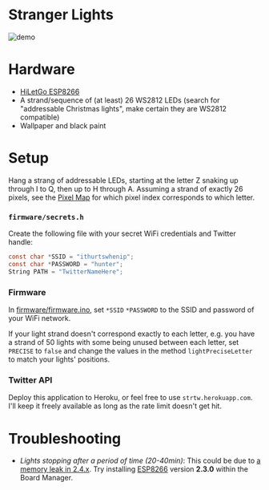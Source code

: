 # Stranger Lights

![demo](./demo.gif)

# Hardware

- [HiLetGo ESP8266](https://smile.amazon.com/HiLetgo-Internet-Development-Wireless-Micropython/dp/B010O1G1ES)
- A strand/sequence of (at least) 26 WS2812 LEDs (search for "addressable Christmas lights", make certain they are WS2812 compatible)
- Wallpaper and black paint

# Setup

Hang a strang of addressable LEDs, starting at the letter Z snaking up through I to Q, then up to H through A.
Assuming a strand of exactly 26 pixels, see the [Pixel Map](./PIXELMAP.md) for which pixel index corresponds to which letter.

### `firmware/secrets.h`

Create the following file with your secret WiFi credentials and Twitter handle:

```c
const char *SSID = "ithurtswhenip";
const char *PASSWORD = "hunter";
String PATH = "TwitterNameHere";
```

### Firmware

In [firmware/firmware.ino](./firmware/firmware.ino), set `*SSID` `*PASSWORD` to the SSID and password of your WiFi network.

If your light strand doesn't correspond exactly to each letter, e.g. you have a strand of 50 lights with some being unused between each letter, set `PRECISE` to `false` and change the values in the method `lightPreciseLetter` to match your lights' positions.

### Twitter API

Deploy this application to Heroku, or feel free to use `strtw.herokuapp.com`. I'll keep it freely available as long as the rate limit doesn't get hit.

# Troubleshooting

- _Lights stopping after a period of time (20-40min)_: This could be due to [a memory leak in 2.4.x](https://github.com/esp8266/Arduino/issues/4497). Try installing [ESP8266](https://github.com/esp8266/Arduino) version **2.3.0** within the Board Manager.
